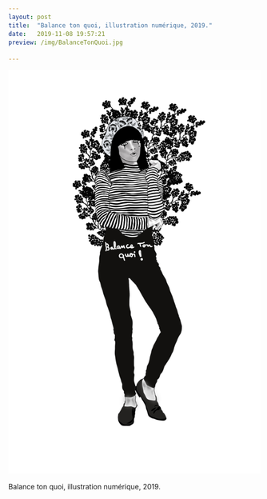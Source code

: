 ```yaml
---
layout: post
title:  "Balance ton quoi, illustration numérique, 2019."
date:   2019-11-08 19:57:21
preview: /img/BalanceTonQuoi.jpg

---
```


![Picture 1](/img/BalanceTonQuoi.jpg) 


Balance ton quoi, illustration numérique, 2019.
